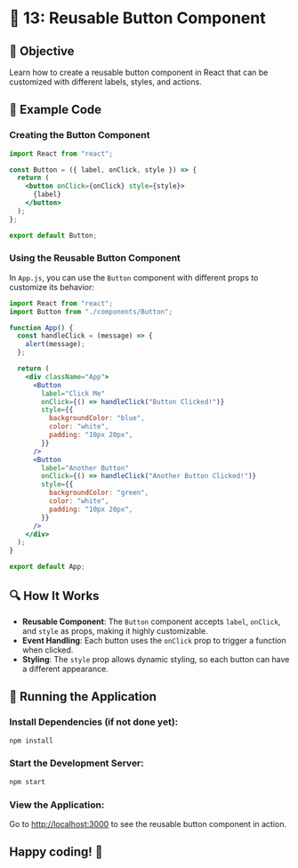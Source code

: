 # 🚀 13: Reusable Button Component

## 📝 Objective

Learn how to create a reusable button component in React that can be customized with different labels, styles, and actions.

## 📂 Example Code

### Creating the Button Component

```jsx
import React from "react";

const Button = ({ label, onClick, style }) => {
  return (
    <button onClick={onClick} style={style}>
      {label}
    </button>
  );
};

export default Button;
```

### Using the Reusable Button Component

In `App.js`, you can use the `Button` component with different props to customize its behavior:

```jsx
import React from "react";
import Button from "./components/Button";

function App() {
  const handleClick = (message) => {
    alert(message);
  };

  return (
    <div className="App">
      <Button
        label="Click Me"
        onClick={() => handleClick("Button Clicked!")}
        style={{
          backgroundColor: "blue",
          color: "white",
          padding: "10px 20px",
        }}
      />
      <Button
        label="Another Button"
        onClick={() => handleClick("Another Button Clicked!")}
        style={{
          backgroundColor: "green",
          color: "white",
          padding: "10px 20px",
        }}
      />
    </div>
  );
}

export default App;
```

## 🔍 How It Works

- **Reusable Component**: The `Button` component accepts `label`, `onClick`, and `style` as props, making it highly customizable.
- **Event Handling**: Each button uses the `onClick` prop to trigger a function when clicked.
- **Styling**: The `style` prop allows dynamic styling, so each button can have a different appearance.

## 🚀 Running the Application

### Install Dependencies (if not done yet):

```bash
npm install
```

### Start the Development Server:

```bash
npm start
```

### View the Application:

Go to [http://localhost:3000](http://localhost:3000) to see the reusable button component in action.

## Happy coding! 🎉
